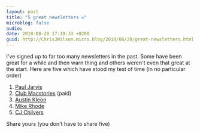 ```yaml
---
layout: post
title: "5 great newsletters ✉️"
microblog: false
audio: 
date: 2018-08-20 17:19:33 +0200
guid: http://ChrisJWilson.micro.blog/2018/08/20/great-newsletters.html
---
```

I've signed up to far too many newsletters in the past. Some have been great for a while and then warn thing and others weren't even that great at the start. Here are five which have stood my test of time (in no particular order) 
1. [Paul Jarvis](https://pjrvs.com) 
2. [Club Macstories](https://club.macstories.net) (paid)
3. [Austin Kleon](https://austinkleon.com/newsletter/) 
4. [Mike Rhode](http://rohdesign.com/newsletter/) 
5. [CJ Chilvers](https://www.cjchilvers.com/subscribe/) 

Share yours (you don't have to share five) 
